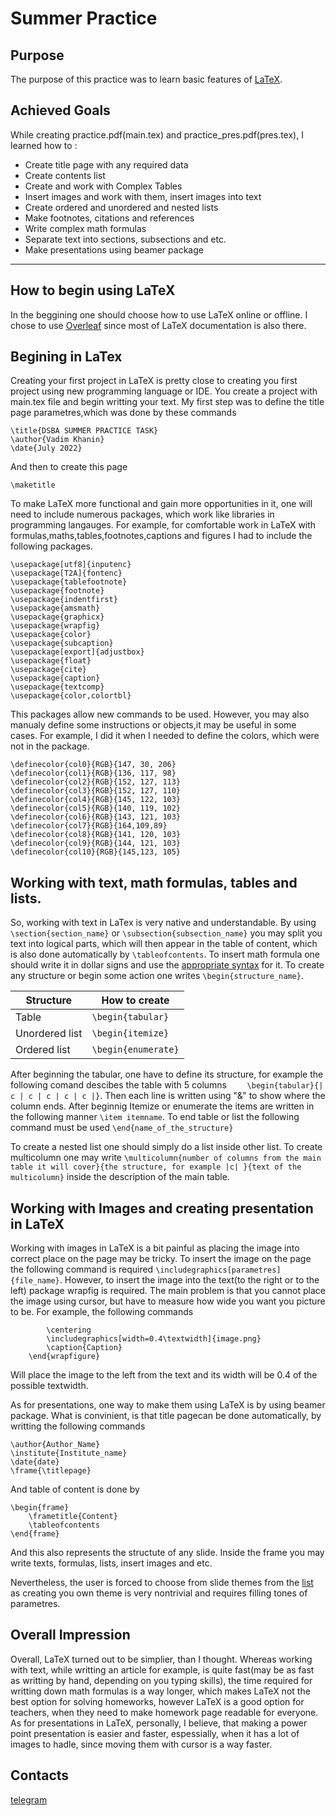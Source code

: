 #       Summer Practice   
## Purpose
The purpose of this practice was to learn basic features of [LaTeX](https://www.latex-project.org/).
## Achieved Goals
While creating practice.pdf(main.tex) and practice_pres.pdf(pres.tex), I learned how to :
- Create title page with any required data 
- Create contents list
- Create and work with Complex Tables 
- Insert images and work with them, insert images into text
- Create ordered and unordered and nested lists 
- Make footnotes, citations and references 
- Write complex math formulas 
- Separate text into sections, subsections and etc.
- Make presentations using beamer package 
- --
## How to begin using LaTeX
In the beggining one should choose how to use LaTeX online or offline. I chose to use [Overleaf](https://www.overleaf.com/project) since most of LaTeX documentation is also there. 
## Begining in LaTex
Creating your first project in LaTeX is pretty close to creating you first project using new programming language or IDE. You create a project with main.tex file and begin writting your text. My first step was to define the title page parametres,which was done by these commands
```
\title{DSBA SUMMER PRACTICE TASK}
\author{Vadim Khanin}
\date{July 2022}
```
And then to create this page
```
\maketitle
```
To make LaTeX more functional and gain more opportunities in it, one will need to include numerous packages, which work like libraries in programming langauges. For example, for comfortable work in LaTeX with formulas,maths,tables,footnotes,captions and figures I had to include the following packages.
```
\usepackage[utf8]{inputenc}
\usepackage[T2A]{fontenc}
\usepackage{tablefootnote}
\usepackage{footnote}
\usepackage{indentfirst}
\usepackage{amsmath}
\usepackage{graphicx}
\usepackage{wrapfig}
\usepackage{color}
\usepackage{subcaption}
\usepackage[export]{adjustbox}
\usepackage{float}
\usepackage{cite}
\usepackage{caption}
\usepackage{textcomp}
\usepackage{color,colortbl}
```
This packages allow new commands to be used. However, you may also manualy define some instructions or objects,it may be useful in some cases. For example, I did it when I needed to define the colors, which were not in the package.
```
\definecolor{col0}{RGB}{147, 30, 206}
\definecolor{col1}{RGB}{136, 117, 98}
\definecolor{col2}{RGB}{152, 127, 113}
\definecolor{col3}{RGB}{152, 127, 110}
\definecolor{col4}{RGB}{145, 122, 103}
\definecolor{col5}{RGB}{140, 119, 102}
\definecolor{col6}{RGB}{143, 121, 103}
\definecolor{col7}{RGB}{164,109,89}
\definecolor{col8}{RGB}{141, 120, 103}
\definecolor{col9}{RGB}{144, 121, 103}
\definecolor{col10}{RGB}{145,123, 105}
```

## Working with text, math formulas, tables and lists.
So, working with text in LaTex is very native and understandable. By using ```\section{section_name}``` or ```\subsection{subsection_name}``` you may split you text into logical parts, which will then appear in the table of content, which is also done automatically by ```\tableofcontents```. To insert math formula one should write it in dollar signs and use the [appropriate syntax](https://en.wikibooks.org/wiki/LaTeX/Mathematics#Symbols) for it. To create any structure or begin some action one writes ```\begin{structure_name}```.   

| Structure | How to create |
| ------ | ------ |
| Table | ```\begin{tabular}``` |
| Unordered list | ```\begin{itemize}``` |
| Ordered list | ```\begin{enumerate}``` |


After beginning the tabular, one have to define its structure, for example the following comand descibes the table with 5 columns ```    \begin{tabular}{| c | c | c | c | c |}```. Then each line is written using "&" to show where the column ends.
After beginnig Itemize or enumerate the items are written in the following manner ```\item itemname```. To end table or list the following command must be used ```\end{name_of_the_structure}```

To create a nested list one should simply do a list inside other list. To create multicolumn one may write ```\multicolumn{number of columns from the main table it will cover}{the structure, for example |c| }{text of the multicolumn}``` inside the description of the main table.

## Working with Images and creating presentation in LaTeX
Working with images in LaTeX is a bit painful as placing the image into correct place on the page may be tricky. To insert the image on the page the following command is required ```\includegraphics[parametres]{file_name}```. However, to insert the image into the text(to the right or to the left) package wrapfig is required. The main problem is that you cannot place the image using cursor, but have to measure how wide you want you picture to be. For example, the following commands 
```\begin{wrapfigure}{l}{0.4\textwidth}
        \centering
        \includegraphics[width=0.4\textwidth]{image.png}
        \caption{Caption}
    \end{wrapfigure}
```
Will place the image to the left from the text and its width will be 0.4 of the possible textwidth.

As for presentations, one way to make them using LaTeX is by using beamer package. What is convinient, is that title pagecan be done automatically, by writting the following commands
```\title{Latex Practice}
\author{Author_Name}
\institute{Institute_name}
\date{date}
\frame{\titlepage}
```
And table of content is done by 
```
\begin{frame}
    \frametitle{Content}
    \tableofcontents
\end{frame}
```
And this also represents the structute of any slide. Inside the frame you may write texts, formulas, lists, insert images and etc.

Nevertheless, the user is forced to choose from slide themes from the [list](https://latex-beamer.com/tutorials/beamer-themes/) as creating you own theme is very nontrivial and requires filling tones of parametres.
## Overall Impression 
Overall, LaTeX turned out to be simplier, than I thought. Whereas working with text, while writting an article for example, is quite fast(may be as fast as writting by hand, depending on you typing skills), the time required for writting down math formulas is a way longer, which makes LaTeX not the best option for solving homeworks, however LaTeX is a good option for teachers, when they need to make homework page readable for everyone. As for presentations in LaTeX, personally, I believe, that making a power point presentation is easier and faster, espessially, when it has a lot of images to hadle, since moving them with cursor is a way faster. 

## Contacts 
[telegram](tg:https://t.me/PapaVad)
